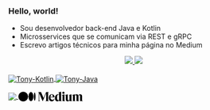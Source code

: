 ### Hello, world!

- Sou desenvolvedor back-end Java e Kotlin
- Microsservices que se comunicam via REST e gRPC
- Escrevo artigos técnicos para minha página no Medium
<div align="center">
  <a href="https://github.com/tonyals">
  <img height="180em" src="https://github-readme-stats.vercel.app/api/top-langs/?username=tonyals&layout=compact&langs_count=7&theme=dracula"/>
  <img height="180em" src="https://github-readme-stats.vercel.app/api?username=tonyals&show_icons=true&theme=dracula&include_all_commits=true&count_private=true"/>
</div>
  
<div style="display: inline_block"><br>
  <img align="center" alt="Tony-Kotlin" height="30" width="40" src="https://cdn.jsdelivr.net/gh/devicons/devicon/icons/kotlin/kotlin-original.svg">
  <img align="center" alt="Tony-Java" height="30" width="40" src="https://cdn.jsdelivr.net/gh/devicons/devicon/icons/java/java-original.svg">
</div>
 
<div align="left"><br>
  <a href="https://www.linkedin.com/in/tonyluzsilva" target="_blank">
    <img height="25em" align="center" src="https://img.shields.io/badge/-LinkedIn-%230077B5?style=for-the-badge&logo=linkedin&logoColor=white" target="_blank">
  </a>
  <a href="https://tonyaugusto.medium.com/" target="_blank"><img align="center" src="https://github.com/TonyALS/tonyals/blob/main/Medium-Logo-Black-RGB.svg" height="20em" target="_blank">
  </a>
</div>

